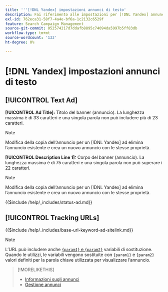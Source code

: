 ```yaml
---
title: '''[!DNL Yandex] impostazioni annunci di testo'
description: Fai riferimento alle impostazioni per [!DNL Yandex] annunci di testo.
exl-id: 762eca31-58f7-4a4e-bf6a-1c2132c6529f
feature: Search Campaign Management
source-git-commit: 052574217d7ddafb8895c74094da5997b5ff83db
workflow-type: tm+mt
source-wordcount: '133'
ht-degree: 0%

---
```


# [!DNL Yandex] impostazioni annunci di testo

## [!UICONTROL Text Ad]

**[!UICONTROL Ad Title]:** Titolo del banner (annuncio). La lunghezza massima è di 33 caratteri e una singola parola non può includere più di 23 caratteri.

>[!NOTE]
>
>Modifica della copia dell’annuncio per un [!DNL Yandex] ad elimina l’annuncio esistente e crea un nuovo annuncio con le stesse proprietà.

**[!UICONTROL Description Line 1]:** Corpo del banner (annuncio). La lunghezza massima è di 75 caratteri e una singola parola non può superare i 22 caratteri.

>[!NOTE]
>
>Modifica della copia dell’annuncio per un [!DNL Yandex] ad elimina l’annuncio esistente e crea un nuovo annuncio con le stesse proprietà.

<!-- **[!UICONTROL Status]:** -->

{{$include /help/_includes/status-ad.md}}

## [!UICONTROL Tracking URLs]

<!-- **[!UICONTROL Base URl]:** -->

{{$include /help/_includes/base-url-keyword-ad-sitelink.md}}

>[!NOTE]
>
>L’URL può includere anche [`{param1}` e `{param2}`](https://yandex.com/support/direct/statistics/url-tags.html) variabili di sostituzione. Quando le utilizzi, le variabili vengono sostituite con `{param1}` e `{param2}` valori definiti per la parola chiave utilizzata per visualizzare l’annuncio.

>[!MORELIKETHIS]
>
>* [Informazioni sugli annunci](ad-about.md)
>* [Gestione annunci](ad-manage.md)
